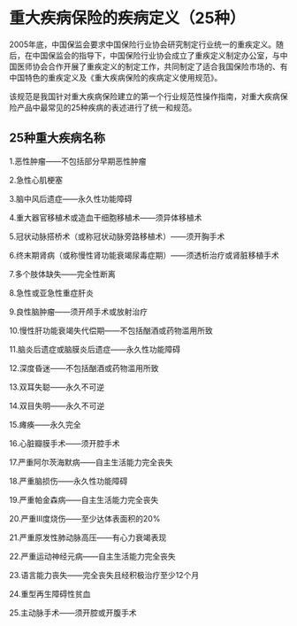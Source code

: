 # 重大疾病保险的疾病定义（25种）

2005年底，中国保监会要求中国保险行业协会研究制定行业统一的重疾定义。随后，在中国保监会的指导下，中国保险行业协会成立了重疾定义制定办公室，与中国医师协会合作开展了重疾定义的制定工作，共同制定了适合我国保险市场的、有中国特色的重疾定义及《重大疾病保险的疾病定义使用规范》。

该规范是我国针对重大疾病保险建立的第一个行业规范性操作指南，对重大疾病保险产品中最常见的25种疾病的表述进行了统一和规范。

## **25种重大疾病名称**

1.恶性肿瘤——不包括部分早期恶性肿瘤

2.急性心肌梗塞

3.脑中风后遗症——永久性功能障碍

4.重大器官移植术或造血干细胞移植术——须异体移植术

5.冠状动脉搭桥术（或称冠状动脉旁路移植术）——须开胸手术

6.终末期肾病（或称慢性肾功能衰竭尿毒症期）——须透析治疗或肾脏移植手术

7.多个肢体缺失——完全性断离

8.急性或亚急性重症肝炎

9.良性脑肿瘤——须开颅手术或放射治疗

10.慢性肝功能衰竭失代偿期——不包括酗酒或药物滥用所致

11.脑炎后遗症或脑膜炎后遗症——永久性功能障碍

12.深度昏迷——不包括酗酒或药物滥用所致

13.双耳失聪——永久不可逆

14.双目失明——永久不可逆

15.瘫痪——永久完全

16.心脏瓣膜手术——须开腔手术

17.严重阿尔茨海默病——自主生活能力完全丧失

18.严重脑损伤——永久性功能障碍

19.严重帕金森病——自主生活能力完全丧失

20.严重Ⅲ度烧伤——至少达体表面积的20%

21.严重原发性肺动脉高压——有心力衰竭表现

22.严重运动神经元病——自主生活能力完全丧失

23.语言能力丧失——完全丧失且经积极治疗至少12个月

24.重型再生障碍性贫血

25.主动脉手术——须开腔或开腹手术

